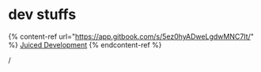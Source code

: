 # dev stuffs

{% content-ref url="https://app.gitbook.com/s/5ez0hyADweLgdwMNC7It/" %}
[Juiced Development](https://app.gitbook.com/s/5ez0hyADweLgdwMNC7It/)
{% endcontent-ref %}

/
